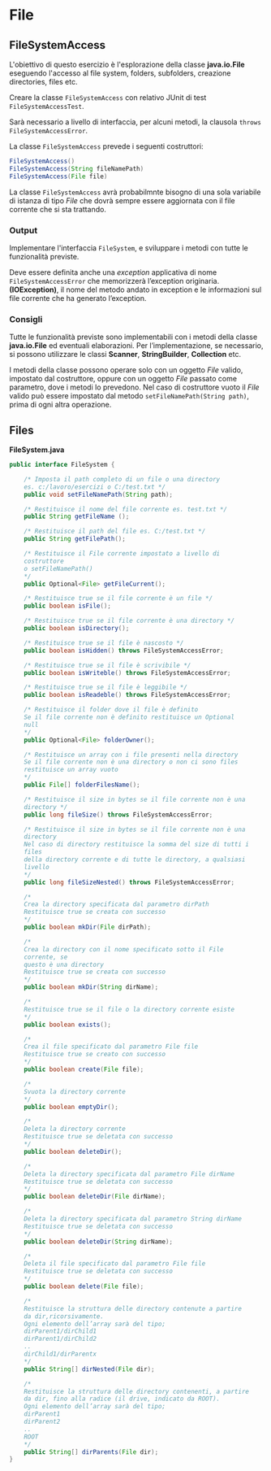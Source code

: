 # File

## FileSystemAccess

L'obiettivo di questo esercizio è l'esplorazione della classe **java.io.File** eseguendo l'accesso al file system, folders, subfolders, creazione directories, files etc.

Creare la classe `FileSystemAccess` con relativo JUnit di test `FileSystemAccessTest`.

Sarà necessario a livello di interfaccia, per alcuni metodi, la clausola `throws FileSystemAccessError`.

La classe `FileSystemAccess` prevede i seguenti costruttori:

```java
FileSystemAccess()
FileSystemAccess(String fileNamePath)
FileSystemAccess(File file)
```

La classe `FileSystemAccess` avrà probabilmnte bisogno di una sola variabile di istanza di tipo _File_ che dovrà sempre essere aggiornata con il file corrente che si sta trattando.

### Output

Implementare l'interfaccia `FileSystem`, e sviluppare i metodi con tutte le funzionalità previste.

Deve essere definita anche una _exception_ applicativa di nome `FileSystemAccessError` che memorizzerà l’exception originaria.
**(IOException)**, il nome del metodo andato in exception e le informazioni sul file corrente che ha generato l’exception.

### Consigli

Tutte le funzionalità previste sono implementabili con i metodi della classe **java.io.File** ed eventuali elaborazioni.
Per l’implementazione, se necessario, si possono utilizzare le classi **Scanner**, **StringBuilder**, **Collection** etc.

I metodi della classe possono operare solo con un oggetto _File_ valido, impostato dal costruttore, oppure con un oggetto _File_ passato come parametro, dove i metodi lo prevedono.
Nel caso di costruttore vuoto il _File_ valido può essere impostato dal metodo `setFileNamePath(String path)`, prima di ogni altra operazione.

## Files

**FileSystem.java**

```java
public interface FileSystem {

    /* Imposta il path completo di un file o una directory
    es. c:/lavoro/esercizi o C:/test.txt */
    public void setFileNamePath(String path);

    /* Restituisce il nome del file corrente es. test.txt */
    public String getFileName ();

    /* Restituisce il path del file es. C:/test.txt */
    public String getFilePath();

    /* Restituisce il File corrente impostato a livello di
    costruttore
    o setFileNamePath()
    */
    public Optional<File> getFileCurrent();

    /* Restituisce true se il file corrente è un file */
    public boolean isFile();

    /* Restituisce true se il file corrente è una directory */
    public boolean isDirectory();

    /* Restituisce true se il file è nascosto */
    public boolean isHidden() throws FileSystemAccessError;

    /* Restituisce true se il file è scrivibile */
    public boolean isWriteble() throws FileSystemAccessError;

    /* Restituisce true se il file è leggibile */
    public boolean isReadeble() throws FileSystemAccessError;

    /* Restituisce il folder dove il file è definito
    Se il file corrente non è definito restituisce un Optional
    null
    */
    public Optional<File> folderOwner();

    /* Restituisce un array con i file presenti nella directory
    Se il file corrente non è una directory o non ci sono files
    restituisce un array vuoto
    */
    public File[] folderFilesName();

    /* Restituisce il size in bytes se il file corrente non è una
    directory */
    public long fileSize() throws FileSystemAccessError;

    /* Restituisce il size in bytes se il file corrente non è una
    directory
    Nel caso di directory restituisce la somma del size di tutti i
    files
    della directory corrente e di tutte le directory, a qualsiasi
    livello
    */
    public long fileSizeNested() throws FileSystemAccessError;

    /*
    Crea la directory specificata dal parametro dirPath
    Restituisce true se creata con successo
    */
    public boolean mkDir(File dirPath);

    /*
    Crea la directory con il nome specificato sotto il File
    corrente, se
    questo è una directory
    Restituisce true se creata con successo
    */
    public boolean mkDir(String dirName);

    /*
    Restituisce true se il file o la directory corrente esiste
    */
    public boolean exists();

    /*
    Crea il file specificato dal parametro File file
    Restituisce true se creato con successo
    */
    public boolean create(File file);

    /*
    Svuota la directory corrente
    */
    public boolean emptyDir();

    /*
    Deleta la directory corrente
    Restituisce true se deletata con successo
    */
    public boolean deleteDir();

    /*
    Deleta la directory specificata dal parametro File dirName
    Restituisce true se deletata con successo
    */
    public boolean deleteDir(File dirName);

    /*
    Deleta la directory specificata dal parametro String dirName
    Restituisce true se deletata con successo
    */
    public boolean deleteDir(String dirName);

    /*
    Deleta il file specificato dal parametro File file
    Restituisce true se deletata con successo
    */
    public boolean delete(File file);

    /*
    Restituisce la struttura delle directory contenute a partire
    da dir,ricorsivamente.
    Ogni elemento dell’array sarà del tipo;
    dirParent1/dirChild1
    dirParent1/dirChild2
    ..
    dirChild1/dirParentx
    */
    public String[] dirNested(File dir);

    /*
    Restituisce la struttura delle directory contenenti, a partire
    da dir, fino alla radice (il drive, indicato da ROOT).
    Ogni elemento dell’array sarà del tipo;
    dirParent1
    dirParent2
    ..
    ROOT
    */
    public String[] dirParents(File dir);
}
```
